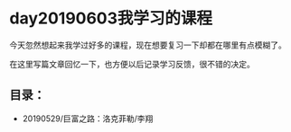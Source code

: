 # day20190603我学习的课程

今天忽然想起来我学过好多的课程，现在想要复习一下却都在哪里有点模糊了。

在这里写篇文章回忆一下，也方便以后记录学习反馈，很不错的决定。

## 目录：

- 20190529/巨富之路：洛克菲勒/李翔
